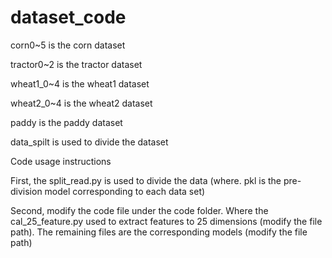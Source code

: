# dataset_code

corn0~5 is the corn dataset

tractor0~2 is the tractor dataset

wheat1_0~4 is the wheat1 dataset

wheat2_0~4 is the wheat2 dataset

paddy is the paddy dataset

data_spilt is used to divide the dataset




Code usage instructions

First, the split_read.py is used to divide the data (where. pkl is the pre-division model corresponding to each data set)

Second, modify the code file under the code folder.
Where the cal_25_feature.py used to extract features to 25 dimensions (modify the file path).
The remaining files are the corresponding models (modify the file path)
